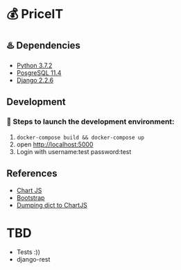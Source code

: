 # :moneybag: PriceIT

## :hotsprings: Dependencies
* [Python 3.7.2](https://www.python.org/downloads/release/python-360/)
* [PosgreSQL 11.4](https://www.postgresql.org/)
* [Django 2.2.6](https://www.djangoproject.com/)

## Development

### :construction: Steps to launch the development environment:
1. `docker-compose build && docker-compose up`
2. open [http://localhost:5000](hhttp://0.0.0.0:8000)
3. Login with username:test password:test

## References

* [Chart JS](https://www.chartjs.org/)
* [Bootstrap](https://getbootstrap.com/)
* [Dumping dict to ChartJS](https://www.patricksoftwareblog.com/creating-charts-with-chart-js-in-a-flask-application/)


# TBD
* Tests :))
* django-rest